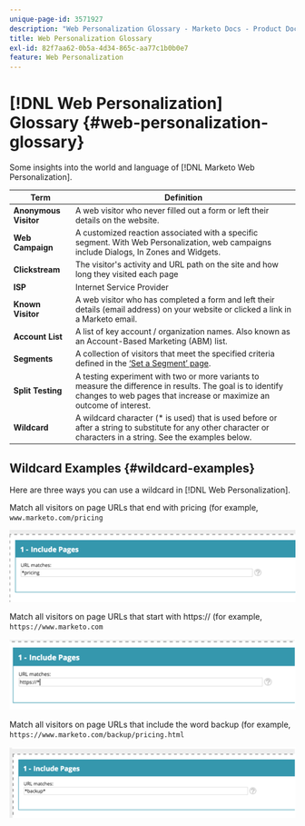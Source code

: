 ```yaml
---
unique-page-id: 3571927
description: "Web Personalization Glossary - Marketo Docs - Product Documentation"
title: Web Personalization Glossary
exl-id: 82f7aa62-0b5a-4d34-865c-aa77c1b0b0e7
feature: Web Personalization
---
```

# [!DNL Web Personalization] Glossary {#web-personalization-glossary}

Some insights into the world and language of [!DNL Marketo Web Personalization].

| Term |Definition |
|---|---|
| **Anonymous Visitor** |A web visitor who never filled out a form or left their details on the website.  |
| **Web Campaign** |A customized reaction associated with a specific segment. With Web Personalization, web campaigns include Dialogs, In Zones and Widgets. |
| **Clickstream** |The visitor's activity and URL path on the site and how long they visited each page |
| **ISP** |Internet Service Provider |
| **Known Visitor** |A web visitor who has completed a form and left their details (email address) on your website or clicked a link in a Marketo email. |
| **Account List** |A list of key account / organization names. Also known as an Account-Based Marketing (ABM) list. |
| **Segments** |A collection of visitors that meet the specified criteria defined in the [‘Set a Segment’ page](/help/marketo/product-docs/web-personalization/using-web-segments/web-segments.md). |
| **Split Testing** |A testing experiment with two or more variants to measure the difference in results. The goal is to identify changes to web pages that increase or maximize an outcome of interest. |
| **Wildcard** |A wildcard character (&#42; is used) that is used before or after a string to substitute for any other character or characters in a string. See the examples below. |

## Wildcard Examples {#wildcard-examples}

Here are three ways you can use a wildcard in [!DNL Web Personalization].

Match all visitors on page URLs that end with pricing (for example, `www.marketo.com/pricing`

![](assets/wildcard-example-1.png)

Match all visitors on page URLs that start with https:// (for example, `https://www.marketo.com`

![](assets/wildcard-example-2.png)

Match all visitors on page URLs that include the word backup (for example, `https://www.marketo.com/backup/pricing.html`

![](assets/wildcard-example-3.png)
